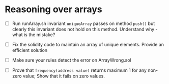 # Reasoning over arrays

- [ ] Run runArray.sh invariant `uniqueArray` passes on method `push()`  but clearly this invariant does not hold on this method. Understand why - what is the mistake?
- [ ] Fix the solidity code to maintain an array of unique elements. Provide an efficient solution 
- [ ] Make sure your rules detect the error on ArrayWrong.sol 
- [ ] Prove that `frequency(address value)` returns maximum 1 for any non-zero value; Show that it fails on zero values.

